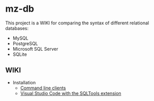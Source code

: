 # mz-db

This project is a WIKI for comparing the syntax of different relational databases:

- MySQL
- PostgreSQL
- Microsoft SQL Server
- SQLite

## WIKI

- Installation
  - [Command line clients](1-installation/command-line-clients.md)
  - [Visual Studio Code with the SQLTools extension](1-installation/vs-code-ext.md)
